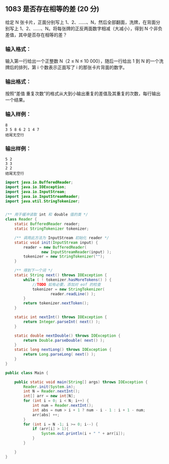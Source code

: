 ## 1083 是否存在相等的差 (20 分)

给定 N 张卡片，正面分别写上 1、2、……、N，然后全部翻面，洗牌，在背面分别写上 1、2、……、N。将每张牌的正反两面数字相减（大减小），得到 N 个非负差值，其中是否存在相等的差？

### 输入格式：

输入第一行给出一个正整数 N（2 ≤ N ≤ 10 000），随后一行给出 1 到 N 的一个洗牌后的排列，第 i 个数表示正面写了 i 的那张卡片背面的数字。

### 输出格式：

按照“差值 重复次数”的格式从大到小输出重复的差值及其重复的次数，每行输出一个结果。

### 输入样例：

```in
8
3 5 8 6 2 1 4 7
结尾无空行
```

### 输出样例：

```out
5 2
3 3
2 2
结尾无空行
```



```java
import java.io.BufferedReader;
import java.io.IOException;
import java.io.InputStream;
import java.io.InputStreamReader;
import java.util.StringTokenizer;


/** 用于缓冲读取 int 和 double 值的类 */
class Reader {
    static BufferedReader reader;
    static StringTokenizer tokenizer;

    /** 调用此方法为 InputStream 初始化 reader */
    static void init(InputStream input) {
        reader = new BufferedReader(
                new InputStreamReader(input) );
        tokenizer = new StringTokenizer("");
    }

    /** 得到下一个词 */
    static String next() throws IOException {
        while ( ! tokenizer.hasMoreTokens() ) {
            //TODO 如有必要，添加对 eof 的检查
            tokenizer = new StringTokenizer(
                    reader.readLine() );
        }
        return tokenizer.nextToken();
    }

    static int nextInt() throws IOException {
        return Integer.parseInt( next() );
    }

    static double nextDouble() throws IOException {
        return Double.parseDouble( next() );
    }
    static long nextLong() throws IOException {
        return Long.parseLong( next() );
    }
}

public class Main {

    public static void main(String[] args) throws IOException {
        Reader.init(System.in);
        int N = Reader.nextInt();
        int[] arr = new int[N];
        for (int i = 0; i < N; i++) {
            int num = Reader.nextInt();
            int abs = num > i + 1 ? num - i - 1 : i + 1 - num;
            arr[abs] ++;
        }
        for (int i = N -1; i >= 0; i--) {
            if (arr[i] > 1){
                System.out.println(i + " " + arr[i]);
            }
        }

    }
}
```

